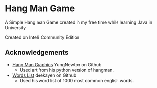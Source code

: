 
# Hang Man Game

A Simple Hang man Game created in my free time while learning Java in University

Created on Intelij Community Edition


## Acknowledgements

- [Hang Man Graphics](https://github.com/YungNewton/HangMan/blob/master/hangMan.py) YungNewton on Github
  - Used art from his python version of hangman.
- [Words List](https://gist.github.com/deekayen/4148741) deekayen on Github
  - Used his word list of 1000 most common english words.
